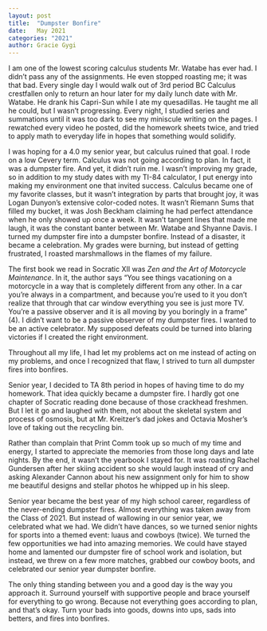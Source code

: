 ```yaml
---
layout: post
title:  "Dumpster Bonfire"
date:   May 2021
categories: "2021"
author: Gracie Gygi
---
```


I am one of the lowest scoring calculus students Mr. Watabe has ever had. I didn’t pass
any of the assignments. He even stopped roasting me; it was that bad. Every single day I would
walk out of 3rd period BC Calculus crestfallen only to return an hour later for my daily lunch
date with Mr. Watabe. He drank his Capri-Sun while I ate my quesadillas. He taught me all he
could, but I wasn’t progressing. Every night, I studied series and summations until it was too
dark to see my miniscule writing on the pages. I rewatched every video he posted, did the
homework sheets twice, and tried to apply math to everyday life in hopes that something would
solidify.

I was hoping for a 4.0 my senior year, but calculus ruined that goal. I rode on a low Cevery term.
Calculus was not going according to plan. In fact, it was a dumpster fire. And yet, it
didn’t ruin me. I wasn’t improving my grade, so in addition to my study dates with my TI-84
calculator, I put energy into making my environment one that invited success. Calculus became
one of my favorite classes, but it wasn’t integration by parts that brought joy, it was Logan
Dunyon’s extensive color-coded notes. It wasn’t Riemann Sums that filled my bucket, it was
Josh Beckham claiming he had perfect attendance when he only showed up once a week. It
wasn’t tangent lines that made me laugh, it was the constant banter between Mr. Watabe and
Shyanne Davis. I turned my dumpster fire into a dumpster bonfire. Instead of a disaster, it
became a celebration. My grades were burning, but instead of getting frustrated, I roasted
marshmallows in the flames of my failure.

The first book we read in Socratic XII was *Zen and the Art of Motorcycle Maintenance*.
In it, the author says “You see things vacationing on a motorcycle in a way that is completely
different from any other. In a car you’re always in a compartment, and because you’re used to it
you don’t realize that through that car window everything you see is just more TV. You’re a
passive observer and it is all moving by you boringly in a frame” (4). I didn’t want to be a
passive observer of my dumpster fires. I wanted to be an active celebrator. My supposed defeats
could be turned into blaring victories if I created the right environment.

Throughout all my life, I had let my problems act on me instead of acting on my
problems, and once I recognized that flaw, I strived to turn all dumpster fires into bonfires.

Senior year, I decided to TA 8th period in hopes of having time to do my homework. That
idea quickly became a dumpster fire. I hardly got one chapter of Socratic reading done because
of those crackhead freshmen. But I let it go and laughed with them, not about the skeletal system
and process of osmosis, but at Mr. Kreitzer’s dad jokes and Octavia Mosher’s love of taking out
the recycling bin.

Rather than complain that Print Comm took up so much of my time and energy, I started
to appreciate the memories from those long days and late nights. By the end, it wasn’t the
yearbook I stayed for. It was roasting Rachel Gundersen after her skiing accident so she would
laugh instead of cry and asking Alexander Cannon about his new assignment only for him to
show me beautiful designs and stellar photos he whipped up in his sleep.

Senior year became the best year of my high school career, regardless of the never-ending
dumpster fires. Almost everything was taken away from the Class of 2021. But instead of
wallowing in our senior year, we celebrated what we had. We didn’t have dances, so we turned
senior nights for sports into a themed event: luaus and cowboys (twice). We turned the few
opportunities we had into amazing memories. We could have stayed home and lamented our
dumpster fire of school work and isolation, but instead, we threw on a few more matches,
grabbed our cowboy boots, and celebrated our senior year dumpster bonfire.

The only thing standing between you and a good day is the way you approach it.
Surround yourself with supportive people and brace yourself for everything to go wrong.
Because not everything goes according to plan, and that’s okay. Turn your bads into goods,
downs into ups, sads into betters, and fires into bonfires.
